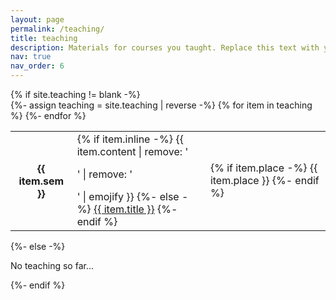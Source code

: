 ```yaml
---
layout: page
permalink: /teaching/
title: teaching
description: Materials for courses you taught. Replace this text with your description.
nav: true
nav_order: 6
---
```


<!-- pages/teaching.md -->
<div class="teaching">
{% if site.teaching != blank -%} 
<div class="table-responsive">
    <table class="table table-sm table-borderless">
    {%- assign teaching = site.teaching | reverse -%} 
    {% for item in teaching %} 
    <tr>
        <th scope="row">{{ item.sem }}</th>
        <td>
        {% if item.inline -%} 
            {{ item.content | remove: '<p>' | remove: '</p>' | emojify }}
        {%- else -%} 
            <a class="teaching-title" href="{{ item.url | relative_url }}">{{ item.title }}</a>
        {%- endif %} 
        </td>
        <td>
        {% if item.place -%} 
            <span class="teaching-place">{{ item.place }}</span>
        {%- endif %}
        </td>
    </tr>
    {%- endfor %} 
    </table>
</div>
{%- else -%} 
<p>No teaching so far...</p>
{%- endif %} 
</div>
